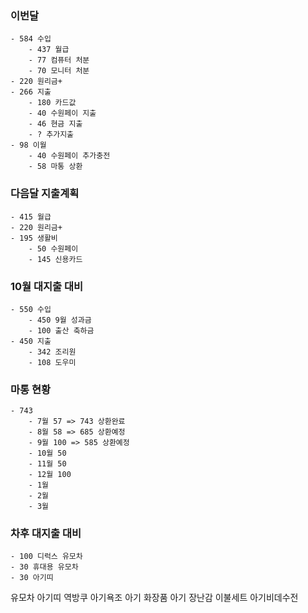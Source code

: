 
### 이번달

	- 584 수입
		- 437 월급
		- 77 컴퓨터 처분
		- 70 모니터 처분
	- 220 원리금+
	- 266 지출
		- 180 카드값
		- 40 수원페이 지출
		- 46 현금 지출
		- ? 추가지출
	- 98 이월
		- 40 수원페이 추가충전
		- 58 마통 상환

### 다음달 지출계획
	- 415 월급
	- 220 원리금+
	- 195 생활비
		- 50 수원페이
		- 145 신용카드

### 10월 대지출 대비
	- 550 수입
		- 450 9월 성과금
		- 100 출산 축하금
	- 450 지출
		- 342 조리원
		- 108 도우미

### 마통 현황
	- 743
		- 7월 57 => 743 상환완료
		- 8월 58 => 685 상환예정 
		- 9월 100 => 585 상환예정
		- 10월 50
		- 11월 50
		- 12월 100
		- 1월
		- 2월
		- 3월


### 차후 대지출 대비
	- 100 디럭스 유모차
	- 30 휴대용 유모차
	- 30 아기띠

유모차
아기띠
역방쿠
아기욕조
아기 화장품
아기 장난감
이불세트
아기비데수전

